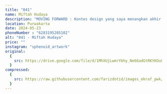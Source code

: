 ```yaml
---
title: "041"
name: Miftah Hudaya
description: "MOVING FORWARD : Kontes design yang saya menangkan akhir tahun 2023 untuk cover EP Stuck In Neutral band bergenre Metalcore asal Niagara,Kanada."
location: Purwakarta
date: 2024-05-23
phoneNumber : "6283195285102"
alt: "041 - Miftah Hudaya"
price: ""
instagram: "sphenoid_artwork"
original:
  {
    src: https://drive.google.com/file/d/1MhXUjLwmrYbhy_Ne66adGtRKYKOu8GHG/view?usp=sharing,
  }
compressed:
  {
    src: https://raw.githubusercontent.com/farizdotid/images_ekraf_pwk/main/purwarupa/compressed/041_miftah.png,
  }
---
```

